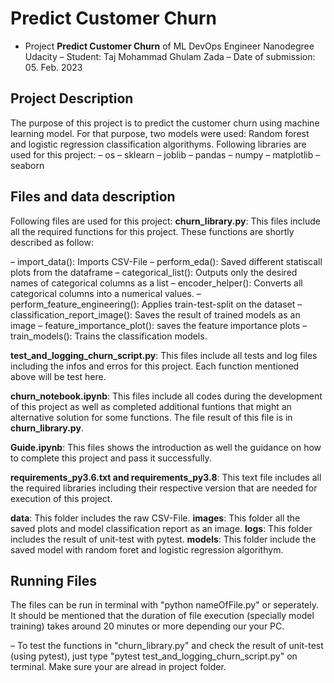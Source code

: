 # Predict Customer Churn

- Project **Predict Customer Churn** of ML DevOps Engineer Nanodegree Udacity
– Student: Taj Mohammad Ghulam Zada
– Date of submission: 05. Feb. 2023

## Project Description
The purpose of this project is to predict the customer churn using machine learning model.
For that purpose, two models were used: Random forest and logistic regression classification algorithyms. Following libraries are used for this project:
– os
– sklearn
– joblib
– pandas
– numpy
– matplotlib
– seaborn


## Files and data description
Following files are used for this project:
**churn_library.py**: This files include all the required functions for this project. These functions are shortly described as follow:

– import_data(): Imports CSV-File
– perform_eda(): Saved different statiscall plots from the dataframe
– categorical_list(): Outputs only the desired names of categorical columns as a list
– encoder_helper(): Converts all categorical columns into a numerical values.
– perform_feature_engineering(): Applies train-test-split on the dataset
– classification_report_image(): Saves the result of trained models as an image
– feature_importance_plot(): saves the feature importance plots
– train_models(): Trains the classification models.


**test_and_logging_churn_script.py**: This files include all tests and log files including the infos and erros for this project. Each function mentioned above will be test here.

**churn_notebook.ipynb**: This files include all codes during the development of this project as well as completed additional funtions that might an alternative solution for some functions. The file result of this file is in **churn_library.py**.

**Guide.ipynb**: This files shows the introduction as well the guidance on how to complete this project and pass it successfully.


**requirements_py3.6.txt and requirements_py3.8**: This text file includes all the required libraries including their respective version that are needed for execution of this project.

**data**: This folder includes the raw CSV-File.
**images**: This folder all the saved plots and model classification report as an image.
**logs**: This folder includes the result of unit-test with pytest.
**models**: This folder include the saved model with random foret and logistic regression algorithym.


## Running Files
The files can be run in terminal with "python nameOfFile.py" or seperately. It should be mentioned that the duration of file execution (specially model training) takes around 20 minutes or more depending our your PC.

– To test the functions in "churn_library.py" and check the result of unit-test (using pytest), just type "pytest test_and_logging_churn_script.py" on terminal. Make sure your are alread in project folder.



